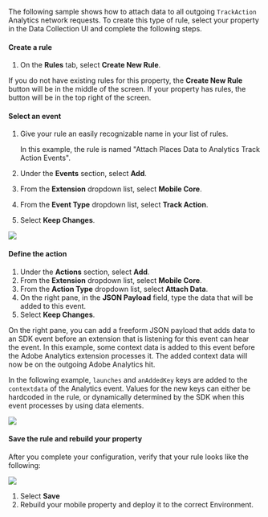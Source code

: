 The following sample shows how to attach data to all outgoing `TrackAction` Analytics network requests. To create this type of rule, select your property in the Data Collection UI and complete the following steps.

#### Create a rule

1. On the **Rules** tab, select **Create New Rule**.

<InlineAlert variant="info" slots="text"/>

If you do not have existing rules for this property, the **Create New Rule** button will be in the middle of the screen. If your property has rules, the button will be in the top right of the screen.

#### Select an event

1. Give your rule an easily recognizable name in your list of rules.

   In this example, the rule is named "Attach Places Data to Analytics Track Action Events".

2. Under the **Events** section, select **Add**.
3. From the **Extension** dropdown list, select **Mobile Core**.
4. From the **Event Type** dropdown list, select **Track Action**.
5. Select **Keep Changes**.

![](../../.gitbook/assets/setevent.png)

#### Define the action

1. Under the **Actions** section, select **Add**.
2. From the **Extension** dropdown list, select **Mobile Core**.
3. From the **Action Type** dropdown list, select **Attach Data**.
4. On the right pane, in the **JSON Payload** field, type the data that will be added to this event.
5. Select **Keep Changes**.

On the right pane, you can add a freeform JSON payload that adds data to an SDK event before an extension that is listening for this event can hear the event. In this example, some context data is added to this event before the Adobe Analytics extension processes it. The added context data will now be on the outgoing Adobe Analytics hit.

In the following example, `launches` and `anAddedKey` keys are added to the `contextdata` of the Analytics event. Values for the new keys can either be hardcoded in the rule, or dynamically determined by the SDK when this event processes by using data elements.

![](../../.gitbook/assets/setaction.png)


#### Save the rule and rebuild your property

After you complete your configuration, verify that your rule looks like the following:

![](../../.gitbook/assets/rulecomplete.png)

1. Select **Save**
2. Rebuild your mobile property and deploy it to the correct Environment.